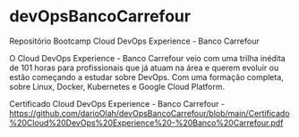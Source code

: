 # devOpsBancoCarrefour

Repositório Bootcamp Cloud DevOps Experience - Banco Carrefour

O Cloud DevOps Experience - Banco Carrefour veio com uma trilha inédita de 101 horas para profissionais que já atuam na área e querem evoluir ou estão começando a estudar sobre DevOps. Com uma formação completa, sobre Linux, Docker, Kubernetes e Google Cloud Platform.

Certificado Cloud DevOps Experience - Banco Carrefour - https://github.com/darioOlah/devOpsBancoCarrefour/blob/main/Certificado%20Cloud%20DevOps%20Experience%20-%20Banco%20Carrefour.pdf
